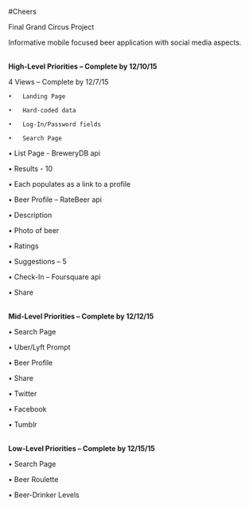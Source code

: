 #Cheers

Final Grand Circus Project

Informative mobile focused beer application with social media aspects.

<br><b>High-Level Priorities – Complete by 12/10/15</b>

  4 Views – Complete by 12/7/15
  
    •	Landing Page
    
    •	Hard-coded data
    
    •	Log-In/Password fields
    
    •	Search Page
    

  •	List Page - BreweryDB api
  
  •	Results - 10
  
  •	Each populates as a link to a profile
  
  •	Beer Profile – RateBeer api
  
  •	Description
  
  •	Photo of beer
  
  •	Ratings
  
  •	Suggestions – 5
  
  •	Check-In – Foursquare api
  
  •	Share


<br><b>Mid-Level Priorities – Complete by 12/12/15</b>

  •	Search Page
 
  •	Uber/Lyft Prompt
 
  •	Beer Profile
 
  •	Share
 
  •	Twitter
 
  •	Facebook
 
  •	Tumblr

<br><b>Low-Level Priorities – Complete by 12/15/15</b>

  •	Search Page
 
  •	Beer Roulette
 
  •	Beer-Drinker Levels

